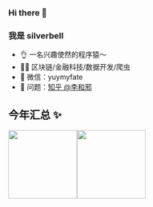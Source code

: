 ### Hi there 👋
### 我是 silverbell

- 👌 一名兴趣使然的程序猿～
- 👨‍💻 区块链/金融科技/数据开发/爬虫
- 💬 微信：yuymyfate
- 🤔 问题：<a href="https://www.zhihu.com/people/silver-bell-" target="_blank">知乎 @李和邪</a>

## 今年汇总 ✨

<img align="" height="137px" src="https://github-readme-stats.vercel.app/api?username=silverbooker&hide_title=true&hide_border=true&show_icons=true&include_all_commits=true&line_height=21&theme=buefy" /><img align="" height="137px" src="https://github-readme-stats.vercel.app/api/top-langs/?username=silverbooker&hide_title=true&hide_border=true&layout=compact&theme=cobalt" />
